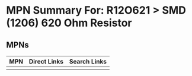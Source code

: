 



# MPN Summary For: R12O621 > SMD (1206) 620 Ohm Resistor

## MPNs
  

|MPN|Direct Links|Search Links|
| :--- | :--- | :--- |
||||
